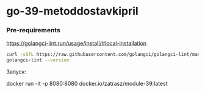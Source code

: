 # go-39-metoddostavkipril

### Pre-requirements

https://golangci-lint.run/usage/install/#local-installation

```bash
curl -sSfL https://raw.githubusercontent.com/golangci/golangci-lint/master/install.sh | sh -s -- -b $(go env GOPATH)/bin v1.41.1
golangci-lint --version
```
Запуск:

docker run -it -p 8080:8080 docker.io/zatrasz/module-39:latest
